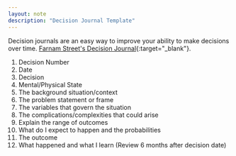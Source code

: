 ```yaml
---
layout: note
description: "Decision Journal Template"
---
```


Decision journals are an easy way to improve your ability to make decisions
over time. [Farnam Street's Decision Journal][1]{:target="_blank"}.

1. Decision Number
2. Date
3. Decision
4. Mental/Physical State
5. The background situation/context
6. The problem statement or frame
7. The variables that govern the situation
8. The complications/complexities that could arise
9. Explain the range of outcomes
10. What do I expect to happen and the probabilities
11. The outcome
12. What happened and what I learn (Review 6 months after decision date)


[1]: https://fs.blog/2014/02/decision-journal/
